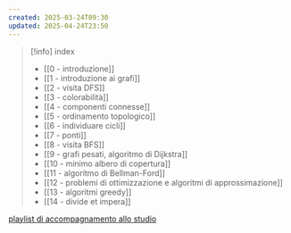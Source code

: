 ```yaml
---
created: 2025-03-24T09:30
updated: 2025-04-24T23:50
---
```

>[!info] index
>- [[0 - introduzione]] 
>- [[1 - introduzione ai grafi]]
>- [[2 - visita DFS]]
>- [[3 - colorabilità]]
>- [[4 - componenti connesse]]
>- [[5 - ordinamento topologico]]
>- [[6 - individuare cicli]]
>- [[7 - ponti]]
>- [[8 - visita BFS]]
>- [[9 - grafi pesati, algoritmo di Dijkstra]]
>- [[10 - minimo albero di copertura]]
>- [[11 - algoritmo di Bellman-Ford]]
>- [[12 - problemi di ottimizzazione e algoritmi di approssimazione]]
>- [[13 - algoritmi greedy]]
>- [[14 - divide et impera]]

[playlist di accompagnamento allo studio](https://open.spotify.com/playlist/52f65aksG2pZCE5IRqrkLr?si=9b217e1fd5e344f4)